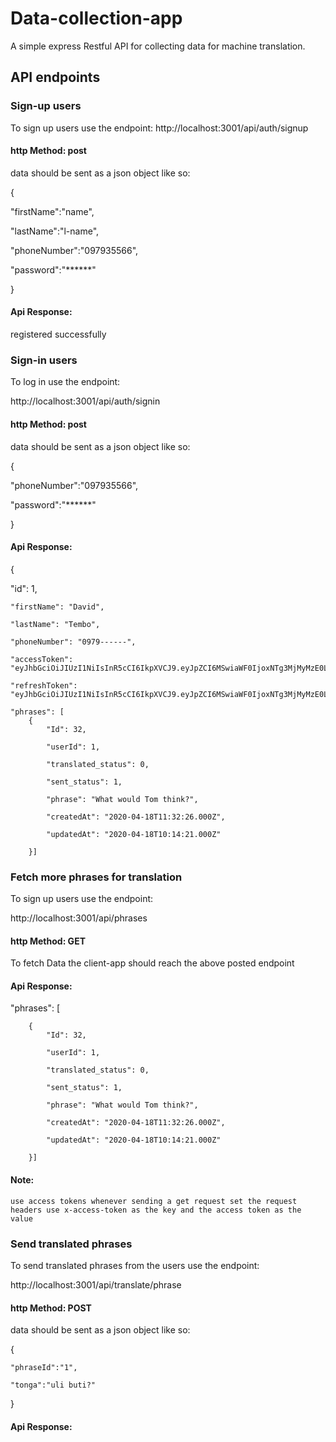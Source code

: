 # Data-collection-app
A simple express Restful API for collecting data for machine translation.
## API endpoints
### Sign-up users
To sign up users use the endpoint:
http://localhost:3001/api/auth/signup

#### http Method: post

data should be sent as a json object like so:

{

"firstName":"name",

"lastName":"l-name",

"phoneNumber":"097935566",

"password":"******"

}
#### Api Response:
registered successfully

### Sign-in users
To log in use the endpoint:

http://localhost:3001/api/auth/signin
 
 #### http Method: post

data should be sent as a json object like so:

{

"phoneNumber":"097935566",

"password":"******"

}
#### Api Response:

{
   
   "id": 1,
    
    "firstName": "David",
    
    "lastName": "Tembo",
    
    "phoneNumber": "0979------",
    
    "accessToken": 
    "eyJhbGciOiJIUzI1NiIsInR5cCI6IkpXVCJ9.eyJpZCI6MSwiaWF0IjoxNTg3MjMyMzE0LCJleHAiOjE1ODcyMzM1MTR9.KJ_3kpBXjafW14oOEjDUCmU_uYPELI0w6SOUJNfwi70",
    
    "refreshToken": 
    "eyJhbGciOiJIUzI1NiIsInR5cCI6IkpXVCJ9.eyJpZCI6MSwiaWF0IjoxNTg3MjMyMzE0LCJleHAiOjE1ODczMTg3MTR9.CKDNCB0zxU0sbEJTBJpteELZoIY6_nCDJ9OIzl0uZ1g",
    
    "phrases": [
        {
            "Id": 32,
            
            "userId": 1,
            
            "translated_status": 0,
            
            "sent_status": 1,
            
            "phrase": "What would Tom think?",
            
            "createdAt": "2020-04-18T11:32:26.000Z",
            
            "updatedAt": "2020-04-18T10:14:21.000Z"
            
        }]


### Fetch more phrases for translation
To sign up users use the endpoint:

http://localhost:3001/api/phrases

#### http Method: GET

To fetch Data the client-app should reach the above posted endpoint
#### Api Response:

 "phrases": [
 
        {
            "Id": 32,
            
            "userId": 1,
            
            "translated_status": 0,
            
            "sent_status": 1,
            
            "phrase": "What would Tom think?",
            
            "createdAt": "2020-04-18T11:32:26.000Z",
            
            "updatedAt": "2020-04-18T10:14:21.000Z"
            
        }]
        
 #### Note:
    
    use access tokens whenever sending a get request set the request headers use x-access-token as the key and the access token as the value

### Send translated phrases
To send translated phrases from the users use the endpoint:

http://localhost:3001/api/translate/phrase

#### http Method: POST

data should be sent as a json object like so:

{  

	"phraseId":"1",
 
	"tonga":"uli buti?"
 
}

#### Api Response:


